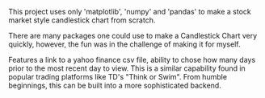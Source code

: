 This project uses only 'matplotlib', 'numpy' and 'pandas' to make a stock market style candlestick chart from scratch. 

There are many packages one could use to make a Candlestick Chart very quickly, however, the fun was in the challenge of making it for myself. 

Features a link to a yahoo finance csv file, ability to chose how many days prior to the most recent day to view. This is a similar capability found in popular trading platforms like TD's "Think or Swim". From humble beginnings, this can be built into a more sophisticated backend.
